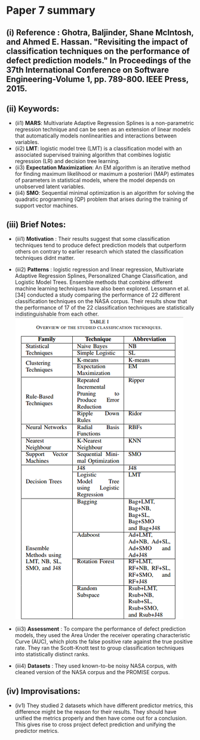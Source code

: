 # Paper 7 summary

## (i) Reference : Ghotra, Baljinder, Shane McIntosh, and Ahmed E. Hassan. "Revisiting the impact of classification techniques on the performance of defect prediction models." In Proceedings of the 37th International Conference on Software Engineering-Volume 1, pp. 789-800. IEEE Press, 2015.


## (ii) Keywords:

* (ii1) **MARS**: Multivariate Adaptive Regression Splines is a non-parametric regression technique and can be seen as an extension of linear models that automatically models nonlinearities and interactions between variables.
* (ii2) **LMT**: logistic model tree (LMT) is a classification model with an associated supervised training algorithm that combines logistic regression (LR) and decision tree learning.
* (ii3) **Expectation Maximization**: An EM algorithm is an iterative method for finding maximum likelihood or maximum a posteriori (MAP) estimates of parameters in statistical models, where the model depends on unobserved latent variables.
* (ii4) **SMO**: Sequential minimal optimization is an algorithm for solving the quadratic programming (QP) problem that arises during the training of support vector machines.

## (iii) Brief Notes:

* (iii1) **Motivation** : Their results suggest that some classification techniques tend to produce defect prediction models that outperform others on contrary to earlier research which stated the classification techniques didnt matter.

* (iii2) **Patterns** : logistic regression and linear regression, Multivariate Adaptive Regression Splines, Personalized Change Classification, and Logistic Model Trees. Ensemble methods that combine different machine learning techniques have also been explored. Lessmann et al. [34] conducted a study comparing the performance of 22 different classification techniques on the NASA corpus. Their results show that the performance of 17 of the 22 classification techniques are statistically indistinguishable from each other.
![alt tag](https://github.com/amritbhanu/fss16591/blob/master/read/7/learners.png)
* (iii3) **Assessment** : To compare the performance of defect prediction models, they used the Area Under the receiver operating characteristic Curve (AUC), which plots the false positive rate against the true positive rate. They ran the Scott-Knott test to group classification techniques into statistically distinct ranks.
* (iii4) **Datasets** : They used known-to-be noisy NASA corpus, with cleaned version of the NASA corpus and the PROMISE corpus.

## (iv) Improvisations:
- (iv1) They studied 2 datasets which have different predictor metrics, this difference might be the reason for their results. They should have unified the metrics properly and then have come out for a conclusion. This gives rise to cross project defect prediction and unifying the predictor metrics.
